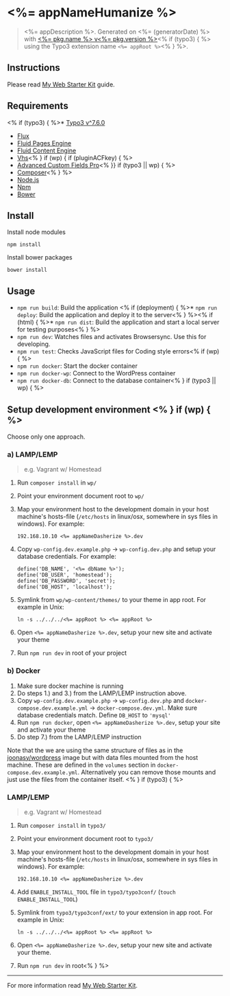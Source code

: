 # <%= appNameHumanize %>

> <%= appDescription %>. Generated on <%= (generatorDate) %> with [<%= pkg.name %> v<%= pkg.version %>](<%= (generatorRepository) %>)<% if (typo3) { %> using the Typo3 extension name `<%= appRoot %>`<% } %>.

## Instructions 

Please read [My Web Starter Kit](https://bitbucket.org/mediasignal/my-web-starter-kit) guide.

## Requirements
<% if (typo3) { %>* [Typo3 v^7.6.0](http://typo3.org)
* [Flux](http://typo3.org/extensions/repository/view/flux)
* [Fluid Pages Engine](http://typo3.org/extensions/repository/view/fluidpages)
* [Fluid Content Engine](http://typo3.org/extensions/repository/view/fluidcontent)
* [Vhs](http://typo3.org/extensions/repository/view/vhs)<% } if (wp) { if (pluginACFkey) { %>
* [Advanced Custom Fields Pro](http://www.advancedcustomfields.com/pro/)<% }} if (typo3 || wp) { %>
* [Composer](https://getcomposer.org/)<% } %>
* [Node.js](http://nodejs.org/)
* [Npm](https://www.npmjs.org/)
* [Bower](http://bower.io/)

## Install

Install node modules
  
    npm install

Install bower packages
  
    bower install

## Usage

* `npm run build`: Build the application
<% if (deployment) { %>* `npm run deploy`: Build the application and deploy it to the server<% } %><% if (html) { %>* `npm run dist`: Build the application and start a local server for testing purposes<% } %>
* `npm run dev`: Watches files and activates Browsersync. Use this for developing.
* `npm run test`: Checks JavaScript files for Coding style errors<% if (wp) { %>
* `npm run docker`: Start the docker container
* `npm run docker-wp`: Connect to the WordPress container
* `npm run docker-db`: Connect to the database container<% } if (typo3 || wp) { %>

## Setup development environment <% } if (wp) { %>

Choose only one approach.

### a) LAMP/LEMP 

> e.g. Vagrant w/ Homestead 

1. Run `composer install` in `wp/`

2. Point your environment document root to `wp/` 

3. Map your environment host to the development domain in your host machine's hosts-file (`/etc/hosts` in linux/osx, somewhere in sys files in windows). For example:

    ```
    192.168.10.10 <%= appNameDasherize %>.dev
    ```

4. Copy `wp-config.dev.example.php` &rarr; `wp-config.dev.php` and setup your database credentials. For example:

    ```
    define('DB_NAME', '<%= dbName %>');
    define('DB_USER', 'homestead');
    define('DB_PASSWORD', 'secret');
    define('DB_HOST', 'localhost');
    ```

5. Symlink from `wp/wp-content/themes/` to your theme in app root. For example in Unix:

    ```
    ln -s ../../../<%= appRoot %> <%= appRoot %>
    ```

6. Open `<%= appNameDasherize %>.dev`, setup your new site and activate your theme

7. Run `npm run dev` in root of your project

### b) Docker 

1. Make sure docker machine is running
2. Do steps 1.) and 3.) from the LAMP/LEMP instruction above.
3. Copy `wp-config.dev.example.php` &rarr; `wp-config.dev.php` and `docker-compose.dev.example.yml` &rarr; `docker-compose.dev.yml`. Make sure database credentials match. Define `DB_HOST` to `'mysql'`
4. Run `npm run docker`, open `<%= appNameDasherize %>.dev`, setup your site and activate your theme
5. Do step 7.) from the LAMP/LEMP instruction
 
Note that the we are using the same structure of files as in the [joonasy/wordpress](https://github.com/joonasy/wordpress) image but with data files mounted from the host machine. These are defined in the `volumes` section in `docker-compose.dev.example.yml`. Alternatively you can remove those mounts and just use the files from the container itself. <% } if (typo3) { %> 
 
### LAMP/LEMP 

> e.g. Vagrant w/ Homestead 

1. Run `composer install` in `typo3/`

2. Point your environment document root to `typo3/` 

3. Map your environment host to the development domain in your host machine's hosts-file (`/etc/hosts` in linux/osx, somewhere in sys files in windows). For example:

    ```
    192.168.10.10 <%= appNameDasherize %>.dev
    ```

4. Add `ENABLE_INSTALL_TOOL` file in `typo3/typo3conf/` (`touch ENABLE_INSTALL_TOOL`)

5. Symlink from  `typo3/typo3conf/ext/` to your extension in app root. For example in Unix:

    ```
    ln -s ../../../<%= appRoot %> <%= appRoot %>
    ```

6. Open `<%= appNameDasherize %>.dev`, setup your new site and activate your theme.

7. Run `npm run dev` in root<% } %>

---

For more information read [My Web Starter Kit](https://bitbucket.org/mediasignal/my-web-starter-kit).
